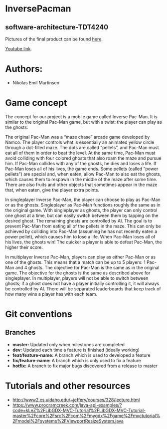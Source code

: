 # InversePacman 
## software-architecture-TDT4240
Pictures of the final product can be found [here](https://drive.google.com/drive/folders/1bGijV_3LoeySmZhDmFt5MlzvfOcWQfDW?usp=sharing).

[Youtube link](https://www.youtube.com/watch?v=K8vUT7NduBk).

# Authors:
* Nikolas Emil Martinsen 

# Game concept

The concept for our project is a mobile game called Inverse Pac-Man. It is similar to the original Pac-Man game, but with a twist: the player can play as the ghosts. 

The original Pac-Man was a “maze chase” arcade game developed by Namco. The player controls what is essentially an animated yellow circle through a dot-filled maze. The dots are called “pellets”, and Pac-Man must eat all of them in order to beat the level. At the same time, Pac-Man must avoid colliding with four colored ghosts that also roam the maze and pursue him. If Pac-Man collides with any of the ghosts, he dies and loses a life. If Pac-Man loses all of his lives, the game ends. Some pellets (called “power pellets”) are special and, when eaten, allow Pac-Man to also eat the ghosts, which causes them to respawn in the middle of the maze after some time. There are also fruits and other objects that sometimes appear in the maze that, when eaten, give the player extra points.

In singleplayer Inverse Pac-Man, the player can choose to play as Pac-Man or as the ghosts. Singleplayer as Pac-Man functions roughly the same as in the original game. With singleplayer as ghosts, the player can only control one ghost at a time, but can easily switch between them by tapping on the desired ghost. The remaining ghosts are controlled by AI. The goal is to prevent Pac-Man from eating all of the pellets in the maze. This can only be achieved by colliding into Pac-Man (assuming he has not recently eaten a power pellet), which causes him to lose a life. When Pac-Man loses all of his lives, the ghosts win! The quicker a player is able to defeat Pac-Man, the higher their score.

In multiplayer Inverse Pac-Man, players can play as either Pac-Man or as one of the ghosts. This means that a match can be up to 5 players: 1 Pac-Man and 4 ghosts. The objective for Pac-Man is the same as in the original game. The objective for the ghosts is the same as described above for singleplayer. In multiplayer, players will not be able to switch between ghosts; if a ghost does not have a player initially controlling it, it will always be controlled by AI. There will be separated leaderboards that keep track of how many wins a player has with each team.


# Git conventions
## Branches

* **master:** Updated only when milestones are completed
* **dev:** Updated each time a feature is finished (ideally working)
* **feat/feature-name:** A branch which is used to developed a feature
* **fix/feature-name:** A branch which is only used to fix a feature
* **hotfix:** A branch to fix major bugs discovered from a release to master


# Tutorials and other resources
* http://www2.cs.uidaho.edu/~jeffery/courses/328/lecture.html
* https://www.programcreek.com/java-api-examples/?code=kLeZ%2FLibGDX-MVC-Tutorial%2FLibGDX-MVC-Tutorial-master%2Fcore%2Fsrc%2Fcom%2Fmygdx%2Fgame%2Fmvctutorial%2Fmodel%2Fsystems%2FViewportResizeSystem.java
